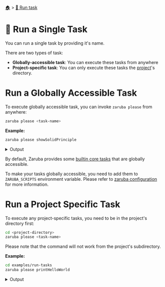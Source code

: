 <!--startTocHeader-->
[🏠](../README.md) > [🏃 Run task](README.md)
# 🍺 Run a Single Task
<!--endTocHeader-->

You can run a single task by providing it's name.

There are two types of task:

* __Globally-accessible task__: You can execute these tasks from anywhere
* __Project-specific task__: You can only execute these tasks the [project](../core-concepts/project/README.md)'s directory.

# Run a Globally Accessible Task

To execute globally accessible task, you can invoke `zaruba please` from anywhere:

```bash
zaruba please <task-name>
```

__Example:__


```bash
zaruba please showSolidPrinciple
```
 
<details>
<summary>Output</summary>
 
```````
🤖 🔎 Job Starting...
         Elapsed Time: 1.287µs
         Current Time: 09:10:18
🤖 🏁 Running 🦉 showSolidPrinciple runner (Attempt 1 of 3) on /home/gofrendi/zaruba/docs
🤖 🎉 Successfully running 🦉 showSolidPrinciple runner (Attempt 1 of 3)
🤖    🚀 🦉 showSolidPrinciple    S  Single Responsibility Principle 
🤖    🚀 🦉 showSolidPrinciple    O  Open/Closed Principle 
🤖    🚀 🦉 showSolidPrinciple    L  Liskov's Substitution Principle 
🤖 🔎 Job Running...
         Elapsed Time: 6.011442ms
         Current Time: 09:10:18
🤖 🎉 🎉🎉🎉🎉🎉🎉🎉🎉🎉🎉🎉
🤖    🚀 🦉 showSolidPrinciple    I  Interface Segregation Principle 
🤖 🎉 Job Complete!!! 🎉🎉🎉
🤖    🚀 🦉 showSolidPrinciple    D  Dependency Inversion Principle 
🤖 🔥 Terminating
🤖 🔎 Job Ended...
         Elapsed Time: 309.079912ms
         Current Time: 09:10:18
zaruba please showSolidPrinciple
```````
</details>


 By default, Zaruba provides some [builtin core tasks](../core-tasks/README.md) that are globally accessible.
 
 To make your tasks globally accessible, you need to add them to `ZARUBA_SCRIPTS` environment variable. Please refer to [zaruba configuration](../configuration.md) for more information.

# Run a Project Specific Task

To execute any project-specific tasks, you need to be in the project's directory first:

```bash
cd <project-directory>
zaruba please <task-name>
```

Please note that the command will not work from the project's subdirectory.

__Example:__


```bash
cd examples/run-tasks
zaruba please printHelloWorld
```
 
<details>
<summary>Output</summary>
 
```````
🤖 🔎 Job Starting...
         Elapsed Time: 1.39µs
         Current Time: 09:10:19
🤖 🏁 Running 🍎 printHelloWorld runner (Attempt 1 of 3) on /home/gofrendi/zaruba/docs/examples/run-tasks
🤖 🎉 Successfully running 🍎 printHelloWorld runner (Attempt 1 of 3)
🤖    🚀 🍎 printHelloWorld      hello world
🤖 🔎 Job Running...
         Elapsed Time: 1.602969ms
         Current Time: 09:10:19
🤖 🎉 🎉🎉🎉🎉🎉🎉🎉🎉🎉🎉🎉
🤖 🎉 Job Complete!!! 🎉🎉🎉
🤖 🔥 Terminating
🤖 🔎 Job Ended...
         Elapsed Time: 407.092577ms
         Current Time: 09:10:19
zaruba please printHelloWorld
```````
</details>


<!--startTocSubtopic--><!--endTocSubtopic-->